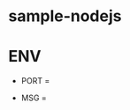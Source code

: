 # sample-nodejs

# ENV

- PORT = <application port>

- MSG = <any msg which will print on web page> 
